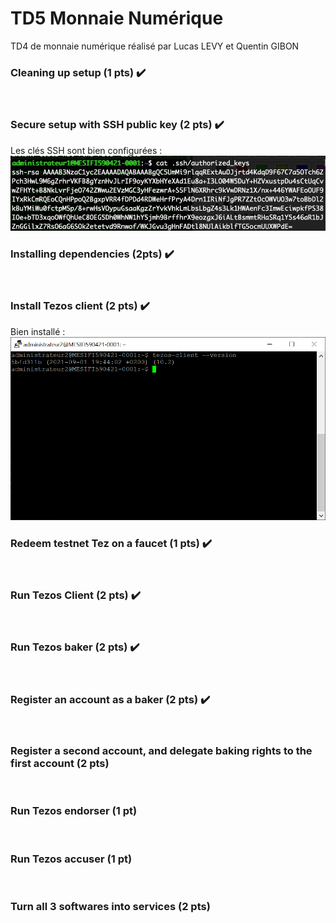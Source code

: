 # TD5 Monnaie Numérique

TD4 de monnaie numérique réalisé par Lucas LEVY et Quentin GIBON
<br>

### Cleaning up setup (1 pts) ✔️
<br>

### Secure setup with SSH public key (2 pts) ✔️
Les clés SSH sont bien configurées :
![sshKeys](img/SSHKeys.png)
<br>

### Installing dependencies (2pts) ✔️
<br>

### Install Tezos client (2 pts) ✔️
Bien installé :
![cliInstalled](img/cliInstalled.png)
<br>

### Redeem testnet Tez on a faucet (1 pts) ✔️
<br>

### Run Tezos Client (2 pts) ✔️
<br>

### Run Tezos baker (2 pts) ✔️
<br>

### Register an account as a baker (2 pts) ✔️
<br>

### Register a second account, and delegate baking rights to the first account (2 pts)
<br>

### Run Tezos endorser (1 pt)
<br>

### Run Tezos accuser (1 pt)
<br>

### Turn all 3 softwares into services (2 pts)
<br>